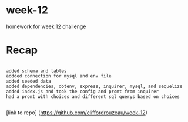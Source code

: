 # week-12

homework for week 12 challenge

# Recap

```

added schema and tables
addded connection for mysql and env file
added seeded data
added dependencies, dotenv, express, inquirer, mysql, and sequelize
added index.js and took the config and promt from inquirer
had a promt with choices and different sql querys based on choices


```



[link to repo] (https://github.com/cliffordrouzeau/week-12)
